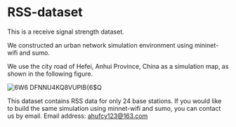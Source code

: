 # RSS-dataset

This is a receive signal strength dataset.

We constructed an urban network simulation environment using mininet-wifi and sumo.

We use the city road of Hefei, Anhui Province, China as a simulation map, as shown in the following figure.

![6W6 DFNNU4KQ8VUPIB{6$Q](https://user-images.githubusercontent.com/107245648/211468812-0fec183a-a161-41eb-bf89-e2ee6c94a227.png)

This dataset contains RSS data for only 24 base stations. 
If you would like to build the same simulation using minnet-wifi and sumo, you can contact us by email.
Email address: ahufcy123@163.com

